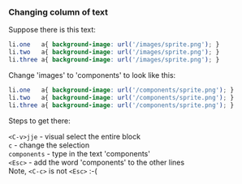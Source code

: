 ### Changing column of text

Suppose there is this text:

```css
li.one   a{ background-image: url('/images/sprite.png'); }
li.two   a{ background-image: url('/images/sprite.png'); }
li.three a{ background-image: url('/images/sprite.png'); }
```

Change 'images' to 'components' to look like this:

```css
li.one   a{ background-image: url('/components/sprite.png'); }
li.two   a{ background-image: url('/components/sprite.png'); }
li.three a{ background-image: url('/components/sprite.png'); }
```

Steps to get there:

`<C-v>jje` - visual select the entire block  
`c` - change the selection  
`components` - type in the text 'components'  
`<Esc>` - add the word 'components' to the other lines  
Note, `<C-c>` is not `<Esc>` :-(  


